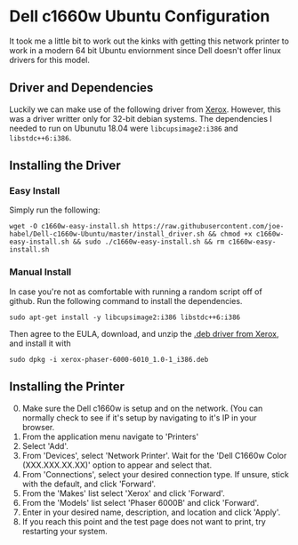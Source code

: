 # Dell c1660w Ubuntu Configuration

It took me a little bit to work out the kinks with getting this network printer to work in a modern 64 bit Ubuntu enviornment since Dell doesn't offer linux drivers for this model.

## Driver and Dependencies

Luckily we can make use of the following driver from [Xerox](https://www.support.xerox.com/support/phaser-6000/file-download/engb.html?operatingSystem=linux&fileLanguage=en_GB&contentId=116065&from=downloads&viewArchived=false). However, this was a driver writter only for 32-bit debian systems. The dependencies I needed to run on Ubunutu 18.04 were `libcupsimage2:i386` and `libstdc++6:i386`.

## Installing the Driver

### Easy Install

Simply run the following:
```
wget -O c1660w-easy-install.sh https://raw.githubusercontent.com/joe-habel/Dell-c1660w-Ubuntu/master/install_driver.sh && chmod +x c1660w-easy-install.sh && sudo ./c1660w-easy-install.sh && rm c1660w-easy-install.sh
```

### Manual Install

In case you're not as comfortable with running a random script off of github. Run the following command to install the dependencies.

```
sudo apt-get install -y libcupsimage2:i386 libstdc++6:i386
```

Then agree to the EULA, download, and unzip the [.deb driver from Xerox](https://www.support.xerox.com/support/phaser-6000/file-download/engb.html?operatingSystem=linux&fileLanguage=en_GB&contentId=116065&from=downloads&viewArchived=false), and install it with

```
sudo dpkg -i xerox-phaser-6000-6010_1.0-1_i386.deb
```

## Installing the Printer

0) Make sure the Dell c1660w is setup and on the network. (You can normally check to see if it's setup by navigating to it's IP in your browser.
1) From the application menu navigate to 'Printers'
2) Select 'Add'.
3) From 'Devices', select 'Network Printer'. Wait for the 'Dell C1660w Color (XXX.XXX.XX.XX)' option to appear and select that.
4) From 'Connections', select your desired connection type. If unsure, stick with the default, and click 'Forward'.
5) From the 'Makes' list select 'Xerox' and click 'Forward'.
6) From the 'Models' list select 'Phaser 6000B' and click 'Forward'.
7) Enter in your desired name, description, and location and click 'Apply'.
8) If you reach this point and the test page does not want to print, try restarting your system.
